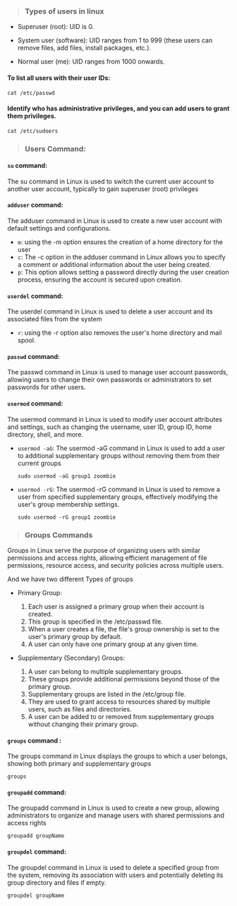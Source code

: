 > ### Types of users in linux

- Superuser (root): UID is 0.

- System user (software): UID ranges from 1 to 999 (these users can remove files, add files, install packages, etc.).

- Normal user (me): UID ranges from 1000 onwards.

#### To list all users with their user IDs:

```shell
cat /etc/passwd
```

#### Identify who has administrative privileges, and you can add users to grant them privileges.

```shell
cat /etc/sudoers
```

> ### Users Command:

#### `su` command:

The su command in Linux is used to switch the current user account to another user account, typically to gain superuser (root) privileges

#### `adduser` command:

The adduser command in Linux is used to create a new user account with default settings and configurations.

- `m`: using the -m option ensures the creation of a home directory for the user
- `c`: The -c option in the adduser command in Linux allows you to specify a comment or additional information about the user being created.
- `p`: This option allows setting a password directly during the user creation process, ensuring the account is secured upon creation.

#### `userdel` command:

The userdel command in Linux is used to delete a user account and its associated files from the system

- `r`: using the -r option also removes the user's home directory and mail spool.

#### `passwd` command:

The passwd command in Linux is used to manage user account passwords, allowing users to change their own passwords or administrators to set passwords for other users.

#### `usermod` command:

The usermod command in Linux is used to modify user account attributes and settings, such as changing the username, user ID, group ID, home directory, shell, and more.

- `usermod -aG`: The usermod -aG command in Linux is used to add a user to additional supplementary groups without removing them from their current groups

  ```shell
  sudo usermod -aG group1 zoombie
  ```

- `usermod -rG`: The usermod -rG command in Linux is used to remove a user from specified supplementary groups, effectively modifying the user's group membership settings.

  ```shell
  sudo usermod -rG group1 zoombie
  ```

> ### Groups Commands

Groups in Linux serve the purpose of organizing users with similar permissions and access rights, allowing efficient management of file permissions, resource access, and security policies across multiple users.

And we have two different Types of groups

- Primary Group:

  1. Each user is assigned a primary group when their account is created.
  2. This group is specified in the /etc/passwd file.
  3. When a user creates a file, the file's group ownership is set to the user's primary group by default.
  4. A user can only have one primary group at any given time.

- Supplementary (Secondary) Groups:

  1. A user can belong to multiple supplementary groups.
  2. These groups provide additional permissions beyond those of the primary group.
  3. Supplementary groups are listed in the /etc/group file.
  4. They are used to grant access to resources shared by multiple users, such as files and directories.
  5. A user can be added to or removed from supplementary groups without changing their primary group.

#### `groups` command :

The groups command in Linux displays the groups to which a user belongs, showing both primary and supplementary groups

```shell
groups
```

#### `groupadd` command:

The groupadd command in Linux is used to create a new group, allowing administrators to organize and manage users with shared permissions and access rights

```shell
groupadd groupName
```

#### `groupdel` command:

The groupdel command in Linux is used to delete a specified group from the system, removing its association with users and potentially deleting its group directory and files if empty.

```shell
groupdel groupName
```
